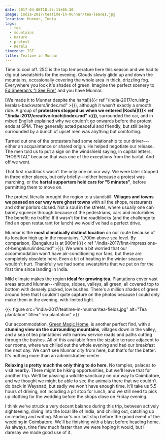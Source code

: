 ```yaml
---
date: 2017-04-06T18:35:11+05:30
image: india-2017/teatime-in-munnar/tea-leaves.jpg
location: Munnar, India
tags:
  - tea
  - mountains
  - nature
  - protest
  - Kerala
timezone: IST
title: Teatime in Munnar
---
```


Time to cool off. 25C is the top temperature here this season and we had to dig out sweatshirts for the evening. Clouds slowly glide up and down the mountains, occasionally covering the whole area in thick, drizzling fog. Everywhere you look it's shades of green. Imagine the perfect scenery to [Ed Sheeran's "I See Fire"][yt-i-see-fire] and you have Munnar.

<!--more-->

[We made it to Munnar despite the hartal]({{< ref "/india-2017/cruising-keralas-backwaters/index.md" >}}), although it wasn't exactly a smooth ride. A group of __protesters stopped us when we entered [Kochi]({{< ref "/india-2017/creative-kochi/index.md" >}})__, surrounded the car, and in mixed English explained why we couldn't go onwards before the protest ends at 6PM. They generally acted peaceful and friendly, but still being surrounded by a bunch of upset men was anything but comforting.

Turned out one of the protesters had some relationship to our driver---either an acquaintance or shared origin. He helped negotiate our release. The men told us to put a sign on the windshield saying, in capital letters, "HOSPITAL" because that was one of the exceptions from the hartal. And off we went.

That first roadblock wasn't the only one on our way. We were later stopped in three other places, but only briefly---either because a protest was marching, or the __hartal supporters held cars for "5 minutes"__, before permitting them to move on.

The protest literally brought the region to a standstill. __Villages and towns we passed on our way were ghost towns__ with all the shops, restaurants and other parlors closed. Not a soul in the streets, where usually one can barely squeeze through because of the pedestrians, cars and motorbikes. The benefit: no traffic! If it wasn't for the roadblocks (and the challenge to find an open restaurant for lunch) we would've had a perfect drive.

Munnar is the __most climatically distinct location__ on our route because of its location high up in the mountains, 1,700m above sea level. By comparison, [Bengaluru is at 900m]({{< ref "/india-2017/first-impressions-of-bengaluru/index.md" >}}). We were a bit worried that our accommodation won't have air-conditioning nor fans, but these are completely obsolete here. Even a bit of heating in the winter season wouldn't hurt. Thankfully we had some sweatshirts that we put on for the first time since landing in India.

Mild climate makes the region __ideal for growing tea__. Plantations cover vast areas around Munnar---hilltops, slopes, valleys, all green, all covered top to bottom with densely packed, low bushes. There's a million shades of green around here that I couldn't quite capture on the photos because I could only make them in the evening, with limited light.

{{< figure src="india-2017/teatime-in-munnar/tea-fields.jpg" alt="Tea plantation" title="Tea plantation" >}}

Our accommodation, [Green Magic Home][green-magic-home], is another perfect find, with a __stunning view on the surrounding mountains__, villages down in the valley, and a sea of tea plantations with narrow service roads and paths cutting through the bushes. All of this available from the sizable terrace adjacent to our rooms, where we chilled out the whole evening and had our breakfast the next day. We can't see Munnar city from here, but that's for the better. It's nothing more than an administrative center.

__Relaxing is pretty much the only thing to do here.__ No temples, palaces to visit nearby. There might be hiking opportunities, but we'll leave that for another trip. We'll be passing a wildlife sanctuary on our way to Coimbatore, and we thought we might be able to see the animals there that we couldn't do back in Wayanad, but sadly we won't have enough time. It'll take us 5.5 hours of driving, not including a pit stop for lunch, and we still need to pick up clothing for the wedding before the shops close on Friday evening.

I think we've struck a very decent balance during this trip, between actively sightseeing, diving into the local life of India, and chilling out, catching up on reading and writing. Munnar's our last stop before the grand event of the wedding in Coimbatore. We'll be finishing with a blast before heading home. As always, time flew much faster than we were hoping it would, but I daresay we made good use of it.

[yt-i-see-fire]: https://www.youtube.com/watch?v=mllXxyHTzfg
[green-magic-home]: https://www.tripadvisor.com/Hotel_Review-g303881-d1900190-Reviews-Green_Magic_Home-Munnar_Idukki_District_Kerala.html
